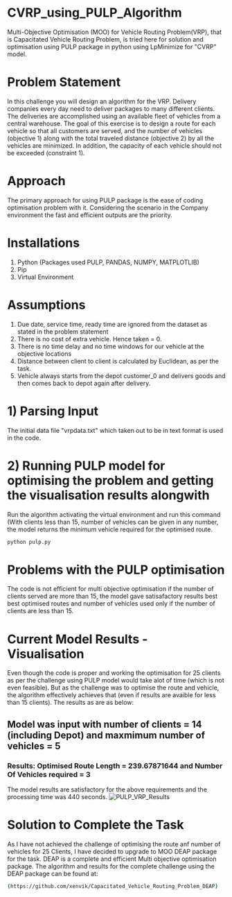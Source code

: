 # CVRP_using_PULP_Algorithm

Multi-Objective Optimisation (MOO) for Vehicle Routing Problem(VRP), that is Capacitated Vehicle Routing Problem, is tried here for solution and optimisation using PULP package in python using LpMinimize for "CVRP" model.


# Problem Statement
In this challenge you will design an algorithm for the VRP. Delivery companies every day
need to deliver packages to many different clients. The deliveries are accomplished using an
available fleet of vehicles from a central warehouse. The goal of this exercise is to design a
route for each vehicle so that all customers are served, and the number of vehicles
(objective 1) along with the total traveled distance (objective 2) by all the vehicles are
minimized. In addition, the capacity of each vehicle should not be exceeded (constraint 1).

# Approach
The primary approach for using PULP package is the ease of coding optimisation problem with it. Considering the scenario in the Company environment the fast and efficient outputs are the priority.

# Installations
1) Python (Packages used PULP, PANDAS, NUMPY, MATPLOTLIB)
2) Pip
3) Virtual Environment

# Assumptions
1) Due date, service time, ready time are ignored from the dataset as stated in the problem statement
2) There is no cost of extra vehicle. Hence taken = 0.
3) There is no time delay and no time windows for our vehicle at the objective locations
4) Distance between client to client is calculated by Euclidean, as per the task.
5) Vehicle always starts from the depot customer_0 and delivers goods and then comes back to depot again after delivery.

# 1) Parsing Input

The initial data file "vrpdata.txt" which taken out to be in text format is used in the code.

# 2) Running PULP model for optimising the problem and getting the visualisation results alongwith

Run the algorithm activating the virtual environment and run this command (With clients less than 15, number of vehicles can be given in any number, the model returns the minimum vehicle required for the optimised route.

```bash
python pulp.py
```

# Problems with the PULP optimisation
The code is not efficient for multi objective optimisation if the number of clients served are more than 15, the model gave satisafactory results best best optimised routes and number of vehicles used only if the number of clients are less than 15. 

# Current Model Results - Visualisation

Even though the code is proper and working the optimisation for 25 clients as per the challenge using PULP model would take alot of time (which is not even feasible). But as the challenge was to optimise the route and vehicle, the algorithm effectively achieves that (even if results are avaible for less than 15 clients). The results as are as below:

## Model was input with number of clients = 14 (including Depot) and maxmimum number of vehicles = 5

### Results: Optimised Route Length = 239.67871644 and Number Of Vehicles required = 3

The model results are satisfactory for the above requirements and the processing time was 440 seconds.
![PULP_VRP_Results](https://user-images.githubusercontent.com/55597813/172597603-a32db11a-9db6-466d-b976-efa775932356.png)

# Solution to Complete the Task

As  I have not achieved the challenge of optimising the route anf number of vehicles for 25 Clients, I have decided to upgrade to MOO DEAP package for the task. DEAP is a complete and efficient Multi objective optimisation package. 
The algorithm and results for the complete challenge using the DEAP package can be found at:

```bash
(https://github.com/xenvik/Capacitated_Vehicle_Routing_Problem_DEAP)
```
